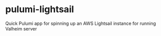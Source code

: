 # pulumi-lightsail
Quick Pulumi app for spinning up an AWS Lightsail instance for running Valheim server
